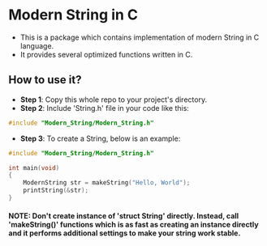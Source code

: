 # Modern String in C
- This is a package which contains implementation of modern String in C language. 
- It provides several optimized functions written in C.

## How to use it?
- **Step 1**: Copy this whole repo to your project's directory.
- **Step 2**: Include 'String.h' file in your code like this:
```c
#include "Modern_String/Modern_String.h"
```
- **Step 3**: To create a String, below is an example:
```c
#include "Modern_String/Modern_String.h"

int main(void)
{
    ModernString str = makeString("Hello, World");
    printString(&str);
}
```
#### **NOTE**: Don't create instance of '**struct String**' directly. Instead, call '**makeString()**' functions which is as fast as creating an instance directly and it performs additional settings to make your string work stable.
